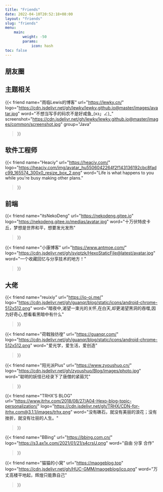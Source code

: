```yaml
---
title: "Friends"
date: 2022-04-10T20:52:18+08:00
layout: "friends"
slug: "friends"
menu:
    main:
        weight: -50
        params: 
            icon: hash
toc: false
---
```

## 朋友圈

## 主题相关
{{< friend
name="雨临Lewis的博客"
url="https://lewky.cn/"
logo="https://cdn.jsdelivr.net/gh/lewky/lewky.github.io@master/images/avatar.jpg"
word="不想当写手的码农不是好咸鱼_(xз」∠)_"
screenshot="https://cdn.jsdelivr.net/gh/lewky/lewky.github.io@master/images/common/screenshot.jpg"
group="Java"
>}}


## 软件工程师
{{< friend name="Heaciy" url="https://heaciy.com/" logo="https://heaciy.com/img/avatar_hu5506042264f2f143136192cbc8fadc99_165574_300x0_resize_box_2.png" word="Life is what happens to you while you're busy making other plans."

>}}

## 前端

{{< friend
name="itsNekoDeng"
url="https://nekodeng.gitee.io"
logo="https://nekodeng.gitee.io/medias/avatar.jpg"
word="十万伏特皮卡丘，梦想是世界和平，想要发光发热"
>}}

{{< friend
name="小康博客"
url="https://www.antmoe.com/"
logo="https://cdn.jsdelivr.net/gh/sviptzk/HexoStaticFile@latest/avatar.jpg"
word="一个收藏回忆与分享技术的地方！"
>}}

## 大佬

{{< friend name="reuixiy" url="https://io-oi.me/" logo="https://cdn.jsdelivr.net/gh/guanqr/blog/static/icons/android-chrome-512x512.png" word="暗夜中,渴望一束光的关怀,在白天,却更渴望黑洞的吞噬,因为好奇心,想看看黑暗中有什么"

>}}

{{< friend name="荷戟独彷徨" url="https://guanqr.com/" logo="https://cdn.jsdelivr.net/gh/guanqr/blog/static/icons/android-chrome-512x512.png" word="爱光学，爱生活，爱创造"

>}}

{{< friend name="阳光派Plus" url="https://www.zyoushuo.cn/" logo="https://cdn.jsdelivr.net/gh/zyoushuo/Blog/images/photo.jpg" word="聪明的妖怪已经录下了唐僧的紧箍咒"

>}}

{{< friend name="TRHX'S BLOG" url="https://www.itrhx.com/2018/08/27/A04-Hexo-blog-topic-personalization/" logo="https://cdn.jsdelivr.net/gh/TRHX/CDN-for-itrhx.com@3.1.1/images/trhx.png" word="没有礁石，就没有美丽的浪花；没有挫折，就没有壮丽的人生。"

>}}

{{< friend name="BBing" url="https://bbing.com.cn/" logo="https://s3.ax1x.com/2021/01/21/s4crsU.png" word="自由 分享 合作"

>}}

{{< friend name="猫猫的小窝" url="https://maogeblog.top" logo="https://cdn.jsdelivr.net/gh/HUC-GMM/maogeblog/ico.png" word="万丈高楼平地起，辉煌只能靠自己"

>}}

